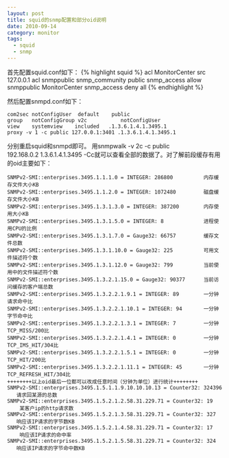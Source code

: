 ```yaml
---
layout: post
title: squid的snmp配置和部分oid说明
date: 2010-09-14
category: monitor
tags:
  - squid
  - snmp
---
```


首先配置squid.conf如下：
{% highlight squid %}
acl MonitorCenter src 127.0.0.1
acl snmppublic snmp_community public
snmp_access allow snmppublic MonitorCenter
snmp_access deny all
{% endhighlight %}

然后配置snmpd.conf如下：

    com2sec notConfigUser  default    public
    group   notConfigGroup v2c           notConfigUser
    view    systemview    included   .1.3.6.1.4.1.3495.1
    proxy -v 1 -c public 127.0.0.1:3401 .1.3.6.1.4.1.3495.1
    
分别重启squid和snmpd即可。
用snmpwalk -v 2c -c public 192.168.0.2 1.3.6.1.4.1.3495 -Cc就可以查看全部的数据了。对了解前段缓存有用的oid主要如下：

    SNMPv2-SMI::enterprises.3495.1.1.1.0 = INTEGER: 286800          内存缓存文件大小KB
    SNMPv2-SMI::enterprises.3495.1.1.2.0 = INTEGER: 1072480         磁盘缓存文件大小KB
    SNMPv2-SMI::enterprises.3495.1.3.1.3.0 = INTEGER: 387200        内存使用大小KB
    SNMPv2-SMI::enterprises.3495.1.3.1.5.0 = INTEGER: 8             进程使用CPU的比例
    SNMPv2-SMI::enterprises.3495.1.3.1.7.0 = Gauge32: 66757         缓存文件总数
    SNMPv2-SMI::enterprises.3495.1.3.1.10.0 = Gauge32: 225          可用文件描述符个数
    SNMPv2-SMI::enterprises.3495.1.3.1.12.0 = Gauge32: 799          当前使用中的文件描述符个数
    SNMPv2-SMI::enterprises.3495.1.3.2.1.15.0 = Gauge32: 90377      当前访问缓存的客户端总数
    SNMPv2-SMI::enterprises.3495.1.3.2.2.1.9.1 = INTEGER: 89        一分钟请求命中比
    SNMPv2-SMI::enterprises.3495.1.3.2.2.1.10.1 = INTEGER: 94       一分钟字节命中比
    SNMPv2-SMI::enterprises.3495.1.3.2.2.1.3.1 = INTEGER: 7         一分钟TCP_MISS/200比
    SNMPv2-SMI::enterprises.3495.1.3.2.2.1.4.1 = INTEGER: 0         一分钟TCP_IMS_HIT/304比
    SNMPv2-SMI::enterprises.3495.1.3.2.2.1.5.1 = INTEGER: 0         一分钟TCP_HIT/200比
    SNMPv2-SMI::enterprises.3495.1.3.2.2.1.11.1 = INTEGER: 45       一分钟TCP_REFRESH_HIT/304比
    ++++++++以上oid最后一位都可以改成任意时间（分钟为单位）进行统计++++++++
    SNMPv2-SMI::enterprises.3495.1.5.1.1.9.10.10.10.13 = Counter32: 324396    请求回某源的总数
    SNMPv2-SMI::enterprises.3495.1.5.2.1.2.58.31.229.71 = Counter32: 19       某客户ip的http请求数
    SNMPv2-SMI::enterprises.3495.1.5.2.1.3.58.31.229.71 = Counter32: 327      响应该IP请求的字节数KB
    SNMPv2-SMI::enterprises.3495.1.5.2.1.4.58.31.229.71 = Counter32: 17       响应该IP请求的命中率
    SNMPv2-SMI::enterprises.3495.1.5.2.1.5.58.31.229.71 = Counter32: 324      响应该IP请求的字节命中数KB
    
    
    
